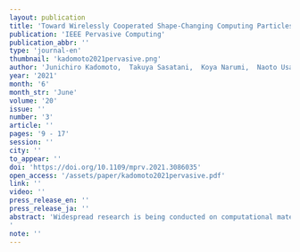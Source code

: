 ```yaml
---
layout: publication
title: 'Toward Wirelessly Cooperated Shape-Changing Computing Particles'
publication: 'IEEE Pervasive Computing'
publication_abbr: ''
type: 'journal-en'
thumbnail: 'kadomoto2021pervasive.png'
author: 'Junichiro Kadomoto,  Takuya Sasatani,  Koya Narumi,  Naoto Usami,  Hidetsugu Irie,  Shuichi Sakai,  and Yoshihiro Kawahara'
year: '2021'
month: '6'
month_str: 'June'
volume: '20'
issue: ''
number: '3'
article: ''
pages: '9 - 17'
session: ''
city: ''
to_appear: ''
doi: 'https://doi.org/10.1109/mprv.2021.3086035'
open_access: '/assets/paper/kadomoto2021pervasive.pdf'
link: ''
video: ''
press_release_en: ''
press_release_ja: ''
abstract: 'Widespread research is being conducted on computational materials. The challenge for the realization of computational materials is how to weave computers into everyday objects consisting of various shapes and form factors. One idea to achieve this vision is to build physical computational particles that can cooperatively communicate among others and, thereby, change the whole shape like clay. Wireless communication and power transfer are keys to making such computing particles happen. Thus, we introduce an approach to embody these particles using multiple tiny IC chips, which wirelessly cooperate with each other. This article shows the current state-of-the-art wireless communication and power transfer technologies integrated into IC chips to achieve fine-grained shape deformation of computers. Moreover, this article also presents recent trends and future directions in shape-changing human–computer interfaces research.'
note: ''
---
```

